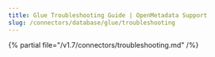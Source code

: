 ```yaml
---
title: Glue Troubleshooting Guide | OpenMetadata Support
slug: /connectors/database/glue/troubleshooting
---
```


{% partial file="/v1.7/connectors/troubleshooting.md" /%}
